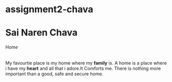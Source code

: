 # assignment2-chava
# Sai Naren Chava
###### Home

My favourtie place is my home where my **family** is. A home is a place where i have my __heart__ and all that i adore.It Comforts me. There is nothing more important than a good, safe and secure home.
